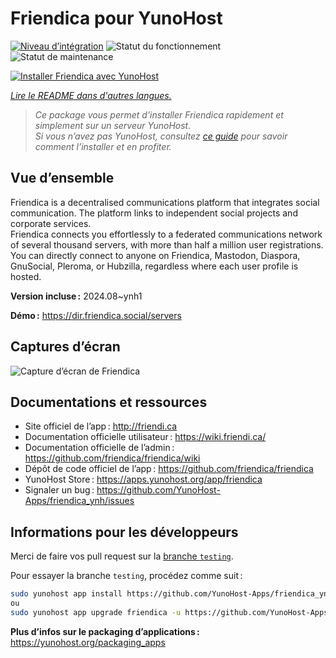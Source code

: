<!--
Nota bene : ce README est automatiquement généré par <https://github.com/YunoHost/apps/tree/master/tools/readme_generator>
Il NE doit PAS être modifié à la main.
-->

# Friendica pour YunoHost

[![Niveau d’intégration](https://apps.yunohost.org/badge/integration/friendica)](https://ci-apps.yunohost.org/ci/apps/friendica/)
![Statut du fonctionnement](https://apps.yunohost.org/badge/state/friendica)
![Statut de maintenance](https://apps.yunohost.org/badge/maintained/friendica)

[![Installer Friendica avec YunoHost](https://install-app.yunohost.org/install-with-yunohost.svg)](https://install-app.yunohost.org/?app=friendica)

*[Lire le README dans d'autres langues.](./ALL_README.md)*

> *Ce package vous permet d’installer Friendica rapidement et simplement sur un serveur YunoHost.*  
> *Si vous n’avez pas YunoHost, consultez [ce guide](https://yunohost.org/install) pour savoir comment l’installer et en profiter.*

## Vue d’ensemble

Friendica is a decentralised communications platform that integrates social communication. The platform links to independent social projects and corporate services.  
Friendica connects you effortlessly to a federated communications network of several thousand servers, with more than half a million user registrations. You can directly connect to anyone on Friendica, Mastodon, Diaspora, GnuSocial, Pleroma, or Hubzilla, regardless where each user profile is hosted.


**Version incluse :** 2024.08~ynh1

**Démo :** <https://dir.friendica.social/servers>

## Captures d’écran

![Capture d’écran de Friendica](./doc/screenshots/friendica-vier-profile.png)

## Documentations et ressources

- Site officiel de l’app : <http://friendi.ca>
- Documentation officielle utilisateur : <https://wiki.friendi.ca/>
- Documentation officielle de l’admin : <https://github.com/friendica/friendica/wiki>
- Dépôt de code officiel de l’app : <https://github.com/friendica/friendica>
- YunoHost Store : <https://apps.yunohost.org/app/friendica>
- Signaler un bug : <https://github.com/YunoHost-Apps/friendica_ynh/issues>

## Informations pour les développeurs

Merci de faire vos pull request sur la [branche `testing`](https://github.com/YunoHost-Apps/friendica_ynh/tree/testing).

Pour essayer la branche `testing`, procédez comme suit :

```bash
sudo yunohost app install https://github.com/YunoHost-Apps/friendica_ynh/tree/testing --debug
ou
sudo yunohost app upgrade friendica -u https://github.com/YunoHost-Apps/friendica_ynh/tree/testing --debug
```

**Plus d’infos sur le packaging d’applications :** <https://yunohost.org/packaging_apps>
